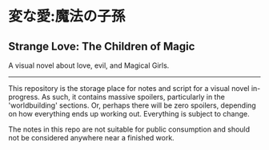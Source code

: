 # 変な愛:魔法の子孫
## Strange Love: The Children of Magic

A visual novel about love, evil, and Magical Girls.

-----
This repository is the storage place for notes and script for a visual novel in-progress. As such,
it contains massive spoilers, particularly in the 'worldbuilding' sections. Or, perhaps there will
be zero spoilers, depending on how everything ends up working out. Everything is subject to change.

The notes in this repo are not suitable for public consumption and should not be considered anywhere
near a finished work.
